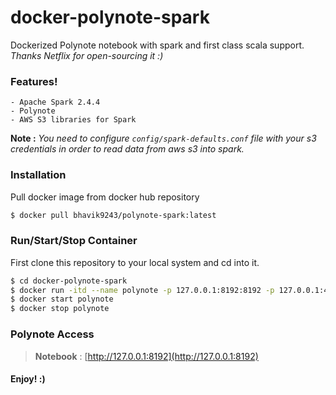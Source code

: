 # docker-polynote-spark
Dockerized Polynote notebook with spark and first class scala support.
*Thanks Netflix for open-sourcing it :)*

### Features!

    - Apache Spark 2.4.4
    - Polynote
    - AWS S3 libraries for Spark
    
**Note :** *You need to configure `config/spark-defaults.conf` file with your s3 credentials in order to read data from aws s3 into spark.*    

### Installation

Pull docker image from docker hub repository
```sh
$ docker pull bhavik9243/polynote-spark:latest
```

### Run/Start/Stop Container
First clone this repository to your local system and cd into it.
```sh
$ cd docker-polynote-spark
$ docker run -itd --name polynote -p 127.0.0.1:8192:8192 -p 127.0.0.1:4040-4050:4040-4050 -v `pwd`/data:/data -v `pwd`/config:/opt/spark/conf -v `pwd`/notebooks:/opt/notebooks bhavik9243/polynote-spark:latest
$ docker start polynote
$ docker stop polynote
```

### Polynote Access

> **Notebook** : [http://127.0.0.1:8192](http://127.0.0.1:8192)


#### Enjoy! :)
